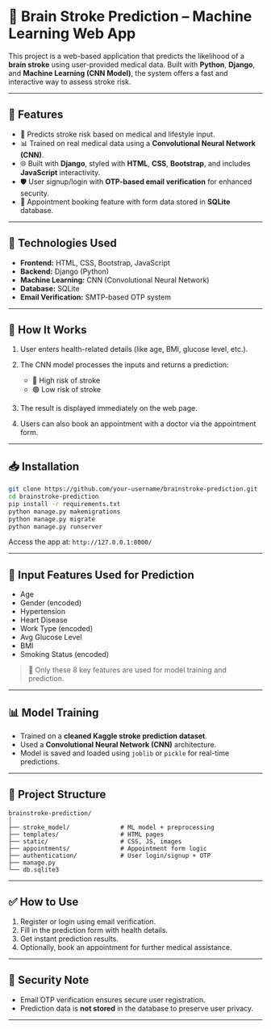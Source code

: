 # 🧠 Brain Stroke Prediction – Machine Learning Web App

This project is a web-based application that predicts the likelihood of a **brain stroke** using user-provided medical data. Built with **Python**, **Django**, and **Machine Learning (CNN Model)**, the system offers a fast and interactive way to assess stroke risk.

---

## 🚀 Features

* 🧮 Predicts stroke risk based on medical and lifestyle input.
* 📊 Trained on real medical data using a **Convolutional Neural Network (CNN)**.
* 🌐 Built with **Django**, styled with **HTML**, **CSS**, **Bootstrap**, and includes **JavaScript** interactivity.
* 🛡️ User signup/login with **OTP-based email verification** for enhanced security.
* 📅 Appointment booking feature with form data stored in **SQLite** database.

---

## 📌 Technologies Used

* **Frontend:** HTML, CSS, Bootstrap, JavaScript
* **Backend:** Django (Python)
* **Machine Learning:** CNN (Convolutional Neural Network)
* **Database:** SQLite
* **Email Verification:** SMTP-based OTP system

---

## 🧠 How It Works

1. User enters health-related details (like age, BMI, glucose level, etc.).
2. The CNN model processes the inputs and returns a prediction:

   * 🔴 High risk of stroke
   * 🟢 Low risk of stroke
3. The result is displayed immediately on the web page.
4. Users can also book an appointment with a doctor via the appointment form.

---

## 📥 Installation

```bash
git clone https://github.com/your-username/brainstroke-prediction.git
cd brainstroke-prediction
pip install -r requirements.txt
python manage.py makemigrations
python manage.py migrate
python manage.py runserver
```

Access the app at: `http://127.0.0.1:8000/`

---

## 🧪 Input Features Used for Prediction

* Age
* Gender (encoded)
* Hypertension
* Heart Disease
* Work Type (encoded)
* Avg Glucose Level
* BMI
* Smoking Status (encoded)

> 📝 Only these 8 key features are used for model training and prediction.

---

## 📊 Model Training

* Trained on a **cleaned Kaggle stroke prediction dataset**.
* Used a **Convolutional Neural Network (CNN)** architecture.
* Model is saved and loaded using `joblib` or `pickle` for real-time predictions.

---

## 📂 Project Structure

```
brainstroke-prediction/
│
├── stroke_model/              # ML model + preprocessing
├── templates/                 # HTML pages
├── static/                    # CSS, JS, images
├── appointments/              # Appointment form logic
├── authentication/            # User login/signup + OTP
├── manage.py
└── db.sqlite3
```

---

## ✅ How to Use

1. Register or login using email verification.
2. Fill in the prediction form with health details.
3. Get instant prediction results.
4. Optionally, book an appointment for further medical assistance.

---

## 🔐 Security Note

* Email OTP verification ensures secure user registration.
* Prediction data is **not stored** in the database to preserve user privacy.

---

## 
